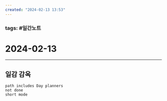 ```yaml
---
created: "2024-02-13 13:53"
---
```


### tags: #일간노트
  
# 2024-02-13 
  
---  
## 일감 감옥  
```tasks  
path includes Day planners
not done  
short mode  
```